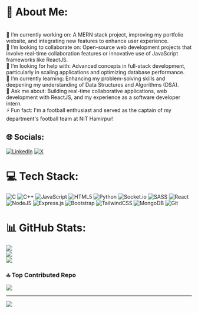 # 💫 About Me:
<br>🔭 I’m currently working on: A MERN stack project, improving my portfolio website, and integrating new features to enhance user experience.<br>👯 I’m looking to collaborate on: Open-source web development projects that involve real-time collaboration features or innovative use of JavaScript frameworks like ReactJS.<br>🤝 I’m looking for help with: Advanced concepts in full-stack development, particularly in scaling applications and optimizing database performance.<br>🌱 I’m currently learning: Enhancing my problem-solving skills and deepening my understanding of Data Structures and Algorithms (DSA).<br>💬 Ask me about: Building real-time collaborative applications, web development with ReactJS, and my experience as a software developer intern.<br>⚡ Fun fact: I'm a football enthusiast and served as the captain of my department's football team at NIT Hamirpur!


## 🌐 Socials:
[![LinkedIn](https://img.shields.io/badge/LinkedIn-%230077B5.svg?logo=linkedin&logoColor=white)](https://linkedin.com/in/10govindgupta10) [![X](https://img.shields.io/badge/X-black.svg?logo=X&logoColor=white)](https://x.com/MrUniquegupta07) 

# 💻 Tech Stack:
![C](https://img.shields.io/badge/c-%2300599C.svg?style=for-the-badge&logo=c&logoColor=white) ![C++](https://img.shields.io/badge/c++-%2300599C.svg?style=for-the-badge&logo=c%2B%2B&logoColor=white) ![JavaScript](https://img.shields.io/badge/javascript-%23323330.svg?style=for-the-badge&logo=javascript&logoColor=%23F7DF1E) ![HTML5](https://img.shields.io/badge/html5-%23E34F26.svg?style=for-the-badge&logo=html5&logoColor=white) ![Python](https://img.shields.io/badge/python-3670A0?style=for-the-badge&logo=python&logoColor=ffdd54) ![Socket.io](https://img.shields.io/badge/Socket.io-black?style=for-the-badge&logo=socket.io&badgeColor=010101) ![SASS](https://img.shields.io/badge/SASS-hotpink.svg?style=for-the-badge&logo=SASS&logoColor=white) ![React](https://img.shields.io/badge/react-%2320232a.svg?style=for-the-badge&logo=react&logoColor=%2361DAFB) ![NodeJS](https://img.shields.io/badge/node.js-6DA55F?style=for-the-badge&logo=node.js&logoColor=white) ![Express.js](https://img.shields.io/badge/express.js-%23404d59.svg?style=for-the-badge&logo=express&logoColor=%2361DAFB) ![Bootstrap](https://img.shields.io/badge/bootstrap-%238511FA.svg?style=for-the-badge&logo=bootstrap&logoColor=white) ![TailwindCSS](https://img.shields.io/badge/tailwindcss-%2338B2AC.svg?style=for-the-badge&logo=tailwind-css&logoColor=white) ![MongoDB](https://img.shields.io/badge/MongoDB-%234ea94b.svg?style=for-the-badge&logo=mongodb&logoColor=white) ![Git](https://img.shields.io/badge/git-%23F05033.svg?style=for-the-badge&logo=git&logoColor=white)
# 📊 GitHub Stats:
![](https://github-readme-stats.vercel.app/api?username=MRUNIQUEGUPTA&theme=synthwave&hide_border=true&include_all_commits=false&count_private=false)<br/>
![](https://github-readme-streak-stats.herokuapp.com/?user=MRUNIQUEGUPTA&theme=synthwave&hide_border=true)<br/>
![](https://github-readme-stats.vercel.app/api/top-langs/?username=MRUNIQUEGUPTA&theme=synthwave&hide_border=true&include_all_commits=false&count_private=false&layout=compact)

### 🔝 Top Contributed Repo
![](https://github-contributor-stats.vercel.app/api?username=MRUNIQUEGUPTA&limit=5&theme=dark&combine_all_yearly_contributions=true)

---
[![](https://visitcount.itsvg.in/api?id=MRUNIQUEGUPTA&icon=0&color=0)](https://visitcount.itsvg.in)

<!-- Proudly created with GPRM ( https://gprm.itsvg.in ) -->
